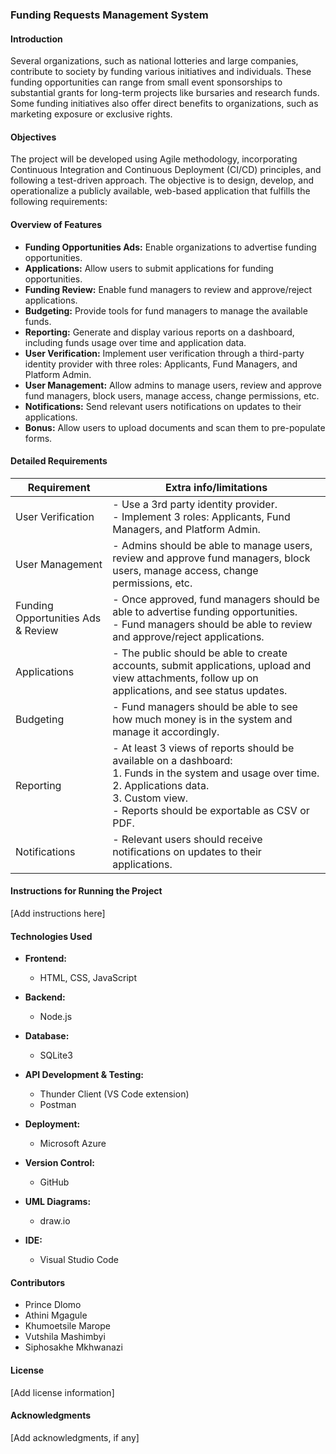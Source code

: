 ### Funding Requests Management System

#### Introduction
Several organizations, such as national lotteries and large companies, contribute to society by funding various initiatives and individuals. These funding opportunities can range from small event sponsorships to substantial grants for long-term projects like bursaries and research funds. Some funding initiatives also offer direct benefits to organizations, such as marketing exposure or exclusive rights.

#### Objectives
The project will be developed using Agile methodology, incorporating Continuous Integration and Continuous Deployment (CI/CD) principles, and following a test-driven approach. The objective is to design, develop, and operationalize a publicly available, web-based application that fulfills the following requirements:

#### Overview of Features
- **Funding Opportunities Ads:** Enable organizations to advertise funding opportunities.
- **Applications:** Allow users to submit applications for funding opportunities.
- **Funding Review:** Enable fund managers to review and approve/reject applications.
- **Budgeting:** Provide tools for fund managers to manage the available funds.
- **Reporting:** Generate and display various reports on a dashboard, including funds usage over time and application data.
- **User Verification:** Implement user verification through a third-party identity provider with three roles: Applicants, Fund Managers, and Platform Admin.
- **User Management:** Allow admins to manage users, review and approve fund managers, block users, manage access, change permissions, etc.
- **Notifications:** Send relevant users notifications on updates to their applications.
- **Bonus:** Allow users to upload documents and scan them to pre-populate forms.

#### Detailed Requirements
| Requirement           | Extra info/limitations                                              |
|-----------------------|----------------------------------------------------------------------|
| User Verification     | - Use a 3rd party identity provider.<br>- Implement 3 roles: Applicants, Fund Managers, and Platform Admin. |
| User Management       | - Admins should be able to manage users, review and approve fund managers, block users, manage access, change permissions, etc. |
| Funding Opportunities Ads & Review | - Once approved, fund managers should be able to advertise funding opportunities.<br>- Fund managers should be able to review and approve/reject applications. |
| Applications          | - The public should be able to create accounts, submit applications, upload and view attachments, follow up on applications, and see status updates. |
| Budgeting             | - Fund managers should be able to see how much money is in the system and manage it accordingly. |
| Reporting             | - At least 3 views of reports should be available on a dashboard:<br>  1. Funds in the system and usage over time.<br>  2. Applications data.<br>  3. Custom view.<br>- Reports should be exportable as CSV or PDF. |
| Notifications        | - Relevant users should receive notifications on updates to their applications. |

#### Instructions for Running the Project
[Add instructions here]

#### Technologies Used
- **Frontend:** 
  - HTML, CSS, JavaScript

- **Backend:** 
  - Node.js

- **Database:** 
  - SQLite3
- **API Development & Testing:** 
  - Thunder Client (VS Code extension)
  - Postman
- **Deployment:** 
  - Microsoft Azure
- **Version Control:** 
  - GitHub
- **UML Diagrams:** 
  - draw.io
- **IDE:** 
  - Visual Studio Code

#### Contributors
- Prince Dlomo
- Athini Mgagule
- Khumoetsile Marope
- Vutshila Mashimbyi
- Siphosakhe Mkhwanazi

#### License
[Add license information]

#### Acknowledgments
[Add acknowledgments, if any]

